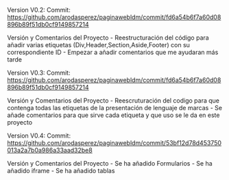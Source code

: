 Version V0.2:
Commit: https://github.com/arodasperez/paginawebldm/commit/fd6a54b6f7a60d08896b89f51db0cf9149857214

Versión y Comentarios del Proyecto 
    - Reestructuración del código para añadir varias etiquetas  (Div,Header,Section,Aside,Footer) con su correspondiente ID 
    - Empezar a añadir comentarios que me ayudaran más tarde

Version V0.3:
Commit: https://github.com/arodasperez/paginawebldm/commit/fd6a54b6f7a60d08896b89f51db0cf9149857214

Versión y Comentarios del Proyecto 
    - Reescruturación del codigo para que contenga todas las etiquetas de la presentación de lenguaje de marcas
    - Se añade comentarios para que sirve cada etiqueta y que uso se le da en este proyecto

Version V0.4:
Commit: https://github.com/arodasperez/paginawebldm/commit/53bf12d78d453750013a2a7b0a986a33aad32be8

Versión y Comentarios del Proyecto 
    - Se ha añadido Formularios
    - Se ha añadido iframe
    - Se ha añadido tablas

    